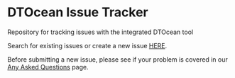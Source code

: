 # DTOcean Issue Tracker

Repository for tracking issues with the integrated DTOcean tool

Search for existing issues or create a new issue [HERE](https://github.com/DTOcean/dtocean-issues/issues).

Before submitting a new issue, please see if your problem is covered in our [Any Asked Questions](https://dtocean.github.io/#aqa) page.
